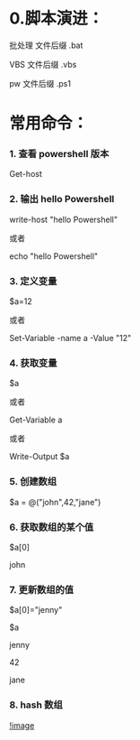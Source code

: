 # 0.脚本演进：

批处理  文件后缀 .bat

VBS    文件后缀 .vbs

pw     文件后缀 .ps1

# 常用命令：

### 1. 查看 powershell 版本

Get-host 

### 2.  输出 hello Powershell

write-host "hello Powershell"

或者

echo "hello Powershell"

### 3. 定义变量

$a=12

或者

Set-Variable -name a -Value "12"

### 4. 获取变量

$a

或者

Get-Variable a

或者

Write-Output $a

### 5. 创建数组

 $a = @("john",42,"jane")
 
### 6. 获取数组的某个值

 $a[0]

john

### 7. 更新数组的值

$a[0]="jenny"

$a

jenny

42

jane


### 8. hash 数组

[!image](./static/hash.jpg)
